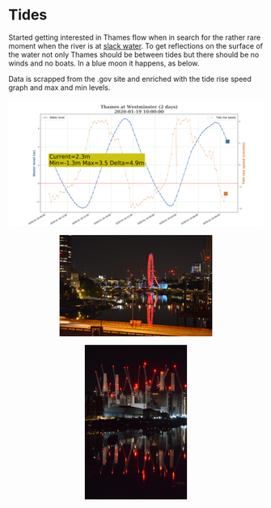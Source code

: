 # Tides

Started getting interested in Thames flow when in search for the rather rare moment when the river is at [slack water](https://en.wikipedia.org/wiki/Slack_water).
To get reflections on the surface of the water not only Thames should be between tides but there should be no winds and no boats.
In a blue moon it happens, as below.

Data is scrapped from the .gov site and enriched with the tide rise speed graph and max and min levels.

<p align="center">
  <img src="Thames_at_Westminster_2020-01-19_10-00-00.png">
</p>

<p align="center">
  <img src="Slack_water_London_Eye.jpg" width="60%" height="60%">
</p>

<p align="center">
  <img src="Slack_water_Battersea.jpg" width="40%" height="40%">
</p>
